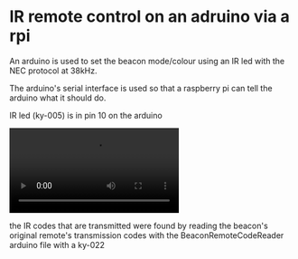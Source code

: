 # IR remote control on an adruino via a rpi

An arduino is used to set the beacon mode/colour using an IR led with the NEC protocol at 38kHz.

The arduino's serial interface is used so that a raspberry pi can tell the arduino what it should do.

IR led (ky-005) is in pin 10 on the arduino

<video src="Video.mp4" controls title="Title"></video>

the IR codes that are transmitted were found by reading the beacon's original remote's transmission codes with the BeaconRemoteCodeReader arduino file with a ky-022
